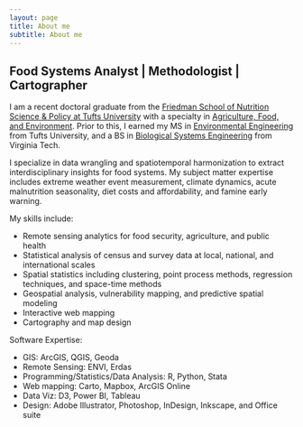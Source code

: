```yaml
---
layout: page
title: About me
subtitle: About me
---
```


## Food Systems Analyst | Methodologist | Cartographer

I am a recent doctoral graduate from the [Friedman School of Nutrition Science & Policy at Tufts University](https://nutrition.tufts.edu/) with a specialty in [Agriculture, Food, and Environment](https://nutrition.tufts.edu/academics/degree-programs/agriculture-food-environment). Prior to this, I earned my MS in [Environmental Engineering](https://engineering.tufts.edu/cee/) from Tufts University, and a BS in [Biological Systems Engineering](https://www.bse.vt.edu/) from Virginia Tech.

I specialize in data wrangling and spatiotemporal harmonization to extract interdisciplinary insights for food systems. My subject matter expertise includes extreme weather event measurement, climate dynamics, acute malnutrition seasonality, diet costs and affordability, and famine early warning.

My skills include:
* Remote sensing analytics for food security, agriculture, and public health 
* Statistical analysis of census and survey data at local, national, and international scales
* Spatial statistics including clustering, point process methods, regression techniques, and space-time methods
* Geospatial analysis, vulnerability mapping, and predictive spatial modeling
* Interactive web mapping 
* Cartography and map design 

Software Expertise:
* GIS: ArcGIS, QGIS, Geoda
* Remote Sensing: ENVI, Erdas
* Programming/Statistics/Data Analysis: R, Python, Stata
* Web mapping: Carto, Mapbox, ArcGIS Online
* Data Viz: D3, Power BI, Tableau
* Design: Adobe Illustrator, Photoshop, InDesign, Inkscape, and Office suite
